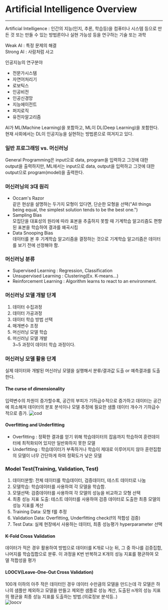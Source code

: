 # Artificial Intelligence Overview
***
Artificial Intelligence : 인간의 지능(인지, 추론, 학습등)을 컴퓨터나 시스템 등으로 만든 것 또는 만들 수 있는 방법론이나 실현 가능성 등을 연구하는 기술 또는 과학

Weak AI : 특정 문제의 해결   
Strong AI : 사람처럼 사고   

인공지능의 연구분야 
* 전문가시스템
* 자연어처리기
* 로보틱스
* 인공비전
* 인공신경망
* 지능에이전트
* 퍼지로직
* 유전자알고리즘

AI가 ML(Machine Learning)을 포함하고, ML이 DL(Deep Learning)을 포함한다. 현재 사회에서는 DL이 인공지능을 실현하는 방법론으로 여겨지고 있다.   

### 일반 프로그래밍 vs. 머신러닝
General Programming은 input으로 data, program을 입력하고 그것에 대한 output을 출력하지만, ML에서는 input으로 data, output을 입력하고 그것에 대한output으로 program(model)을 출력한다.   

### 머신러닝의 3대 원리
* Occam's Razor   
  같은 현상을 설명하는 두가지 모형이 있다면, 단순한 모형을 선택("All things being equal, the simplest solution tends to be the best one.")
* Sampling Bias   
  모집단을 대표성의 원리에 따라 표본을 추출하지 못할 때 기계학습 알고리즘도 편향된 표본을 학습하여 결과를 왜곡시킴
* Data Snooping Bias   
  데이터를 본 후 기계학습 알고리즘을 결정하는 것으로 기계학습 알고리즘은 데이터를 보기 전에 선정해야 함.   

### 머신러닝 분류   
* Supervised Learning : Regression, Classification
* Unsupervised Learning : Clustering(Ex. K-means...)
* Reinforcement Learning : Algorithm learns to react to an environment.

### 머신러닝 모델 개발 단계   
1. 데이터 수집과정
2. 데이터 가공과정
3. 데이터 학습 방법 선택
4. 매개변수 조정
5. 머신러닝 모델 학습
6. 머신러닝 모델 개발   
3~5 과정이 데이터 학습 과정이다.

### 머신러닝 모델 활용 단계   
실제 데이터와 개발된 머신러닝 모델을 실행해서 분류/결과값 도출 or 예측결과를 도출한다.

#### The curse of dimensionality   
입력변수의 차원이 증가할수록, 공간의 부피가 기하급수적으로 증가하고 데이터는 공간에 희소해져 데이터의 분포 분석이나 모델 추정에 필요한 샘플 데이터 개수가 기하급수적으로 증가.
![cod](https://user-images.githubusercontent.com/18206655/89172882-5385c680-d5be-11ea-87df-eb9b3419a1e6.jpg)

#### Overfitting and Underfitting   
* Overfitting : 정확한 결과를 얻기 위해 학습데이터의 잡음까지 학습하여 훈련데이터에 최적화되어 있지만 일반화하지 못한 모델
* Underfitting : 학습데이터가 부족하거나 학습이 제대로 이루어지지 않아 훈련집합의 모델이 너무 간단하게 하여 정확도가 낮은 모델   

### Model Test(Training, Validation, Test)
1. 데이터분할: 전체 데이터를 학습데이터, 검증데이터, 테스트 데이터로 나눔   
2. 모델학습: 학습데이터를 사용하여 각 모델을 학습함.   
3. 모델선택: 검증데이터를 사용하여 각 모델의 성능을 비교하고 모형 선택   
4. 최종 성능 지표 도출: 테스트 데이터를 사용하여 검증 데이터로 도출한 최종 모델의 성능 지표를 계산   
5. Training Data: 모형 f를 추정   
6. Validation Data: Overfitting, Underfitting check(f의 적합성 검증)   
7. Test Data: 실제 현장에서 사용하는 데이터, 최종 성능평가 hyperparameter 선택   

#### K-Fold Cross Validation   
데이터가 적은 경우 활용하여 방법으로 데이터를 K개로 나눈 뒤, 그 중 하나를 검증집합, 나머지를 학습집합으로 분류. 이 과정을 K번 반복하고 K개의 성능 지표를 평균하여 모델 적합성을 평가   

#### LOOCV(Leave-One-Out Cross Validation)   
100개 이하의 아주 작은 데이터인 경우 데이터 수만큼의 모델을 만드는데 각 모델은 하나의 샘플만 제외하고 모델을 만들고 제외한 샘플로 성능 계산, 도출된 n개의 성능 지표의 평균을 최종 성능 지표를 도출하는 방법.(의료정보 분석등..)   
![loocv](https://user-images.githubusercontent.com/18206655/89173785-c0e62700-d5bf-11ea-94bd-6ef53211de6f.jpg)   



